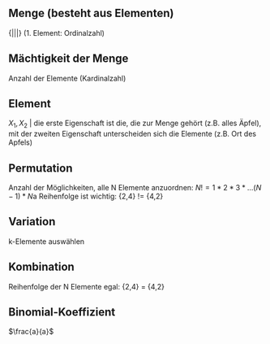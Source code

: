 ## Menge (besteht aus Elementen)
{|||} (1. Element: Ordinalzahl)
## Mächtigkeit der Menge
Anzahl der Elemente (Kardinalzahl)
## Element
$X_1, X_2$ | die erste Eigenschaft ist die, die zur Menge gehört (z.B. alles Äpfel), mit der zweiten Eigenschaft unterscheiden sich die Elemente (z.B. Ort des Apfels)
## Permutation
Anzahl der Möglichkeiten, alle N Elemente anzuordnen:
$N! =1*2*3*...(N-1)*N$a
Reihenfolge ist wichtig: {2,4} != {4,2}
## Variation
k-Elemente auswählen
## Kombination
Reihenfolge der N Elemente egal: {2,4} = {4,2}
## Binomial-Koeffizient
$\frac{a}{a}$